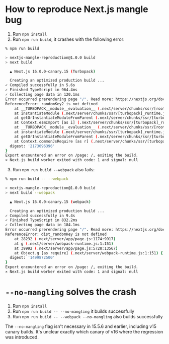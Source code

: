 # How to reproduce Next.js mangle bug

1. Run `npm install`
2. Run `npm run build`, it crashes with the following error:

```bash
% npm run build

> nextjs-mangle-reproduction@1.0.0 build
> next build

  ▲ Next.js 16.0.0-canary.15 (Turbopack)

  Creating an optimized production build ...
✓ Compiled successfully in 5.6s
✓ Finished TypeScript in 964.4ms
✓ Collecting page data in 120.1ms
Error occurred prerendering page "/". Read more: https://nextjs.org/docs/messages/prerender-error
ReferenceError: randomKey2 is not defined
    at __TURBOPACK__module__evaluation__ (.next/server/chunks/ssr/[root-of-the-server]__e1e09896._.js:118:9919)
    at instantiateModule (.next/server/chunks/ssr/[turbopack]_runtime.js:715:9)
    at getOrInstantiateModuleFromParent (.next/server/chunks/ssr/[turbopack]_runtime.js:738:12)
    at Context.esmImport [as i] (.next/server/chunks/ssr/[turbopack]_runtime.js:228:20)
    at __TURBOPACK__module__evaluation__ (.next/server/chunks/ssr/[root-of-the-server]__12752159._.js:1:12607)
    at instantiateModule (.next/server/chunks/ssr/[turbopack]_runtime.js:715:9)
    at getOrInstantiateModuleFromParent (.next/server/chunks/ssr/[turbopack]_runtime.js:738:12)
    at Context.commonJsRequire [as r] (.next/server/chunks/ssr/[turbopack]_runtime.js:249:12) {
  digest: '2173096396'
}
Export encountered an error on /page: /, exiting the build.
⨯ Next.js build worker exited with code: 1 and signal: null
```

3. Run `npm run build --webpack` also fails:

```bash
% npm run build -- --webpack

> nextjs-mangle-reproduction@1.0.0 build
> next build --webpack

  ▲ Next.js 16.0.0-canary.15 (webpack)

  Creating an optimized production build ...
✓ Compiled successfully in 9.4s
✓ Finished TypeScript in 832.2ms
✓ Collecting page data in 184.1ms
Error occurred prerendering page "/". Read more: https://nextjs.org/docs/messages/prerender-error
ReferenceError: dist_randomKey is not defined
    at 28232 (.next/server/app/page.js:1174:9917)
    at g (.next/server/webpack-runtime.js:1:151)
    at 39992 (.next/server/app/page.js:5728:13567)
    at Object.g [as require] (.next/server/webpack-runtime.js:1:151) {
  digest: '1499872500'
}
Export encountered an error on /page: /, exiting the build.
⨯ Next.js build worker exited with code: 1 and signal: null
```

# `--no-mangling` solves the crash

1. Run `npm install`
2. Run `npm run build -- --no-mangling` it builds successfully
3. Run `npm run build -- --webpack --no-mangling` also builds successfully

The `--no-mangling` flag isn't necessary in 15.5.6 and earlier, including v15 canary builds. It's unclear exactly which canary of v16 where the regression was introduced.
